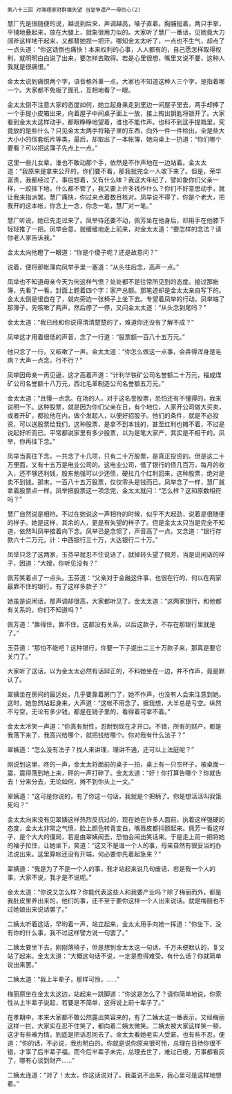     第八十三回 对簿理家财群雏失望 当堂争遗产一母伤心(2) 

   慧厂先是很随便的说，越说到后来，声调越高，嗓子直着，胸脯挺着，两只手掌，平铺地叠起来，放在大腿上，就象很用力似的。大家听了慧厂一番话，见她竟大刀阔斧这样地干起来，又都替她捏一把汗。哪知金太太听了，一点也不生气，却点了一点头道：“你这话倒也痛快！本来权利的心事，人人都有的，自己愿怎样取得权利，就明明白白说了出来，要怎样去取得。若是心里很想，嘴里又说不要，这种人我就是很痛恨。”

   金太太说到痛恨两个字，语音格外重一点。大家也不知道这种人三个字，是指着哪一个。大家都不免板了面孔，互相地看了一眼。

   金太太倒不注意大家的态度如何，她立起身来走到里边一间屋子里去，两手却捧了一个手提小皮箱出来，向着屋子中间桌子面上一放，接上掏出钥匙将锁开了。大家看到金太太这样动手，都眼睁睁地望着，谁也不能作声。也料不到这手提箱里，究竟放的是些什么？只见金太太两手将箱子里的东西，向外一件一件检出，全是些大大小小的信套纸片等类，最后，却取出了一本帐簿，她向桌上一扔道：“你们哪个要看？可以把这簿子先点上一点。”

   这里一些儿女辈，谁也不敢动那个手，依然是不作声地在一边站着。金太太道：“我原来是拿来公开的，你们要不看，那我就完全一人收下来了。但是，荣华富贵，我都经过了，事后想着，又有什么味？我这大年纪了，譬如象你们父亲一样，一跤摔下地，什么都不管了，我又要上许多钱作什么？你们不好意思动手，就让我来指派罢。慧厂痛快，你过来点着数目核对。凤举说不得了，你是个老大，把我开的这本帐，你念上一念，你念一笔，慧厂对一笔。”

   慧厂听说，她已先走过来了。凤举待还要不动，佩芳坐在他身后，却用手在他膝下轻轻推了一把。凤举会意，就缓缓地走上前来，对金太太道：“要怎样的念法？请你老人家告诉我。”

   金太太向他瞪了一眼道：“你是个傻子呢？还是故意问？”

   说着，便将那帐簿向凤举手里一塞道：“从头往后念，高声一点。”

   凤举也不知道母亲今天为何这样气愤？处处都不是往常所见到的态度。接过那帐簿，先看了一看，封面上题着四个字：家产总额。那笔迹却是金太太亲自写下的。金太太倒是很自在了，就向旁边一张椅子上坐下去。专望着凤举的行动。凤举端了那簿子，先咳嗽了两声，然后停了一停，又问金太太道：“从头念到尾吗？”

   金太太道：“我已经和你说得清清楚楚的了，难道你还没有了解不成？”

   凤举这才用着很低的声音，念了一行道：“股票额一百八十五万元。”

   他只念了一行，又咳嗽了一声。金太太道：“你怎么做这一点事，会弄得浑身是毛病？大声一点念，行不行？”

   凤举因母亲一再见逼，这才高着声道：“计利华铁矿公司名誉额二十万元，福成煤矿公司名誉额十八万元，西北毛革制造公司名誉额五万元。”

   金太太道：“且慢一点念。在场的人，对于这名誉股票，恐怕还有不懂得的，我来说明一下。这种股票，就是因为你们父亲在日，有个地位，人家开公司做大买卖，或者开矿，都拉他在内，做个发起人，以便好招股子。他们的条件，就是不必投资，可以送股票给我们，这种股票，是拿不到本钱的，甚至红利也摊不着，不过是说起好听而已。平常都说家里有多少股票，以为是笔大家产，其实是不相干的。凤举，你再往下念。”

   凤举当真往下念，一共念了十几项，只有二十万股票，是真正投资的。但是这二十万里面，又有十五万是电业公司的。这电业公司，借了银行的债几百万，每月的收入，还不够还利钱，股东勉强可以少还债，硬拉几个红利回来，这种股票，绝对是卖不到钱。那末，一百八十五万股票，仅仅零头是钱而已。凤举念了一样，慧厂就拿着股票点一样。凤举把股票这一项念完，金太太就问：“怎么样？这和原数相符吗？”

   慧厂自然说是相符。不过在她说这一声相符的时候，似乎不大起劲，说着是很随便的样子。她是这样，其余的人，更是有失望的样子了。但是金太太只当是完全不知道，依然叫凤举接着向下念。凤举已是念惯了，声音高了一点，又念道：“银行存款六十二万元，计：中西银行三十万，大达银行二十万。”

   凤举只念了这两家，玉芬早就忍不住说话了，就掉转头望了佩芳，当是说闲话的样子，因道：“大嫂，你听见没有？”

   佩芳笑着点了一点头。玉芬道：“父亲对于金融这件事，也很在行的，何以在两家最靠不住的银行，有了这样多款子？”

   她虽是说闲话，那声调却很高，大家都听见了。金太太道：“这两家银行，和他都有关系的，你们不知道吗？”

   佩芳道：“靠得住，靠不住，这都没有关系，以后这款子，不存在那银行里就是了。”

   玉芬道：“那怕不能吧？这种银行，你要一下子提出二三十万款子来，那真是要它关门了。”

   大家听了这话，以为金太太必然有话辩正的，不料她坐在一边，并不作声，竟是默认了。

   翠姨坐在房间的最远处，几乎要靠着房门了，她不作声，也没有人会来注意到她。这时，她忽然站起身来，大声道：“这帐不用念了。据我想，大半总是亏空。纵然不亏空，无论有多少钱，都是在镜子里的，看得着可拿不着。”

   金太太冷笑一声道：“你真有耐性，忍耐到现在才开口。不错，所有的财产，都是我落下来了，我高兴给哪个，就把钱给哪个。你对我有什么法子？”

   翠姨道：“怎么没有法子？找人来讲理，理讲不通，还可以上法庭呢？”

   刚说到这里，咚的一声，金太太将面前的桌子一拍，桌上有一只空杯子，被桌面一震，震得落到地上来，砰的一声打碎了。金太太道：“好！你打算告哪个？你就告去！分来分去，无论如何，摊不到你头上一文。”

   翠姨道：“这可是你说的，有了你这一句话，我就是个把柄了。你是想活活叫我饿死吗？”

   金太太向来没有见翠姨这样热烈反抗过的，现在她在许多人面前，执着这样强硬的态度，金太太非常之气愤，脸上颜色转青变白，嘴唇皮都抖颤起来。佩芳一看这样子，是个大大的僵局，若是由翠姨闹去，恐怕会闹出笑话来。于是走上前一把将她的袖子拉住，让她坐下，笑道：“这又不是谁一个人的事，母亲自然有很妥当的办法说出来。这里算帐还没有开端，何必要你先着起急来？”

   翠姨道：“我是为了不是一个人的事，我才站起来说几句废话，若是我一个人的事，大家不说，我才是不说呢。”

   金太太道：“你说又怎么样？你能代表这些人和我要产业吗？除了梅丽而外，都是我肚皮里养出来的，他们的事，还不至于要你这样一个人出来说话。就是梅丽也不过她娘出来说话罢了。”

   二姨太听着这话，早哟着一声，站立起来，金太太用手向她一挥道：“你坐下，没有你的什么事，我不过这样譬方说一句罢了。”

   二姨太要坐下去，刚刚落椅子，但是想到金太太这一句话，千万未便默认的，复又站了起来。金太太道：“大概这句话不说，一定是憋得难受。有什么话？你就简单说出来罢。”

   二姨太道：“我上半辈子，那样可怜，……”

   梅丽原坐在金太太这边，站起来一跳脚道：“你这是怎么了？请你简单地说，你索性从上半辈子说起，若要是不简单，这得说上前十辈子了。”

   在孝期中，本来大家都不敢公然露出笑容来的，有了二姨太这一番表示，又经梅丽这样一拦，大家实在忍不住笑了，都向着二姨太微笑。二姨太被大家这样笑一顿，这才有些难为情，到底是把话忍回去了。金太太看她老实人受窘，也有些不忍，便道：“你的话，不必说，我也明白的。你就是说你原来很可怜，总理在日待你很不错，才享了后半辈子福。而今后半辈子未完，总理去世了，难过已极，万事都看灰了，哪有心谈到财产……”

   二姨太连道：“对了！太太，你这话说对了。我虽说不出来，我心里可是这样地想着。”

